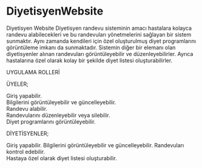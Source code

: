 # DiyetisyenWebsite
  Diyetisyen Website
   Diyetisyen randevu sisteminin amacı hastalara kolayca randevu alabilecekleri ve bu randevuları yönetmelerini sağlayan bir sistem sunmaktır. Aynı zamanda kendileri için özel oluşturulmuş diyet programlarını görüntüleme imkanı da sunmaktadır. Sistemin diğer bir elemanı olan diyetisyenler alınan randevuları görüntüleyebilir ve düzenleyebilirler. Ayrıca hastalarına özel olarak kolay bir şekilde diyet listesi oluşturabilirler. 

UYGULAMA ROLLERİ
                                                                                                              
  ÜYELER;    
  
Giriş yapabilir.                                                                                              
Bilgilerini görüntüleyebilir ve güncelleyebilir.                                                              
Randevu alabilir.                                                                                             
Randevularını düzenleyebilir veya silebilir.                                                                 
Diyet programlarını görüntüleyebilir.                                                                                                               

  
 DİYETİSYENLER;
 
 Giriş yapabilir.
 Bilgilerini görüntüleyebilir ve güncelleyebilir.
 Randevuları kontrol edebilir.                                                               
 Hastaya özel olarak diyet listesi oluşturabilir.

                                                                                                                
                                                                                                                
                                                                                                                

 
                                                                       
